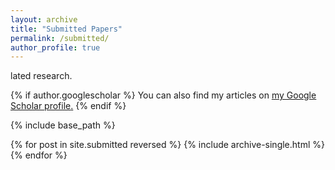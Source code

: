 ```yaml
---
layout: archive
title: "Submitted Papers"
permalink: /submitted/
author_profile: true
---
```


lated research.

{% if author.googlescholar %}
  You can also find my articles on <u><a href="{{author.googlescholar}}">my Google Scholar profile</a>.</u>
{% endif %}

{% include base_path %}

{% for post in site.submitted reversed %}
  {% include archive-single.html %}
{% endfor %}